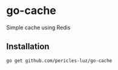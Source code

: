 # go-cache
Simple cache using Redis

## Installation
```bash
go get github.com/pericles-luz/go-cache
```